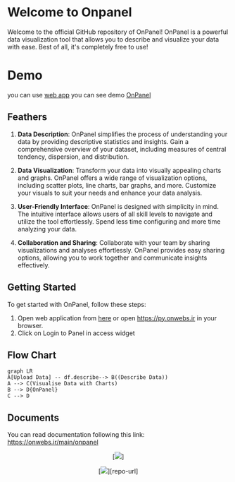 # Welcome to Onpanel

Welcome to the official GitHub repository of OnPanel! OnPanel is a powerful data visualization tool that allows you to describe and visualize your data with ease. Best of all, it's completely free to use!

# Demo
you can use [web app](https://py.onwebs.ir)
you can see demo [OnPanel ](https://onwebsdash.iran.liara.run/) 


## Feathers 

1.  **Data Description**: OnPanel simplifies the process of understanding your data by providing descriptive statistics and insights. Gain a comprehensive overview of your dataset, including measures of central tendency, dispersion, and distribution.
    
2.  **Data Visualization**: Transform your data into visually appealing charts and graphs. OnPanel offers a wide range of visualization options, including scatter plots, line charts, bar graphs, and more. Customize your visuals to suit your needs and enhance your data analysis.
    
    
3.  **User-Friendly Interface**: OnPanel is designed with simplicity in mind. The intuitive interface allows users of all skill levels to navigate and utilize the tool effortlessly. Spend less time configuring and more time analyzing your data.
    
4.  **Collaboration and Sharing**: Collaborate with your team by sharing visualizations and analyses effortlessly. OnPanel provides easy sharing options, allowing you to work together and communicate insights effectively.
## Getting Started
To get started with OnPanel, follow these steps:
1.  Open web application from [here](https://py.onwebs.ir) or open https://py.onwebs.ir in your browser.
2. Click on Login to Panel in access widget

## Flow Chart

```mermaid
graph LR
A[Upload Data] -- df.describe--> B((Describe Data))
A --> C(Visualise Data with Charts)
B --> D{OnPanel}
C --> D
```
## Documents

You can read documentation following this link:
https://onwebs.ir/main/onpanel

<div align="center">

[![][logo-url]]  


[![][banner-url]][repo-url]  


[logo-url]: [https://onwebs.ir/main](https://onwebs.ir/main/wp-content/uploads/2023/08/logoOnwebsFinal.png)
[banner-url]: https://onwebs.ir/main/wp-content/uploads/2023/08/40cc958c-tmplw-wpdev-saas-template-1-mac.png
